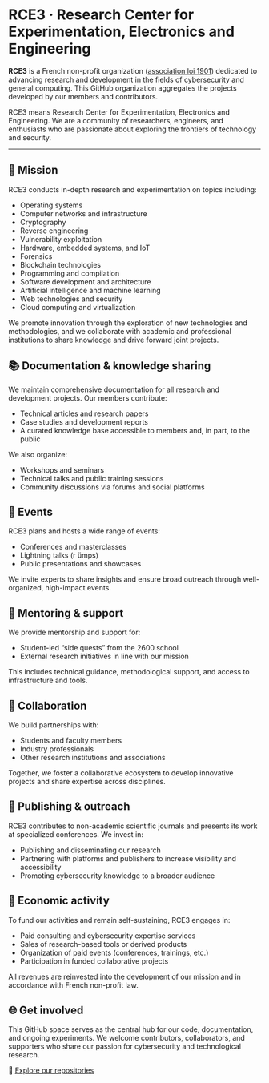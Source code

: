 # RCE3 · Research Center for Experimentation, Electronics and Engineering

**RCE3** is a French non-profit organization ([association loi 1901](https://www.associations.gouv.fr/liberte-associative.html)) dedicated to advancing research and development in the fields of cybersecurity and general computing. This GitHub organization aggregates the projects developed by our members and contributors.

RCE3 means Research Center for Experimentation, Electronics and Engineering. We are a community of researchers, engineers, and enthusiasts who are passionate about exploring the frontiers of technology and security.

---

## 🧪 Mission

RCE3 conducts in-depth research and experimentation on topics including:

- Operating systems
- Computer networks and infrastructure
- Cryptography
- Reverse engineering
- Vulnerability exploitation
- Hardware, embedded systems, and IoT
- Forensics
- Blockchain technologies
- Programming and compilation
- Software development and architecture
- Artificial intelligence and machine learning
- Web technologies and security
- Cloud computing and virtualization

We promote innovation through the exploration of new technologies and methodologies, and we collaborate with academic and professional institutions to share knowledge and drive forward joint projects.

## 📚 Documentation & knowledge sharing

We maintain comprehensive documentation for all research and development projects. Our members contribute:

- Technical articles and research papers
- Case studies and development reports
- A curated knowledge base accessible to members and, in part, to the public

We also organize:

- Workshops and seminars
- Technical talks and public training sessions
- Community discussions via forums and social platforms

## 🎤 Events

RCE3 plans and hosts a wide range of events:

- Conferences and masterclasses
- Lightning talks (r ümps)
- Public presentations and showcases

We invite experts to share insights and ensure broad outreach through well-organized, high-impact events.

## 🤝 Mentoring & support

We provide mentorship and support for:

- Student-led “side quests” from the 2600 school
- External research initiatives in line with our mission

This includes technical guidance, methodological support, and access to infrastructure and tools.

## 🔗 Collaboration

We build partnerships with:

- Students and faculty members
- Industry professionals
- Other research institutions and associations

Together, we foster a collaborative ecosystem to develop innovative projects and share expertise across disciplines.

## 📰 Publishing & outreach

RCE3 contributes to non-academic scientific journals and presents its work at specialized conferences. We invest in:

- Publishing and disseminating our research
- Partnering with platforms and publishers to increase visibility and accessibility
- Promoting cybersecurity knowledge to a broader audience

## 💼 Economic activity

To fund our activities and remain self-sustaining, RCE3 engages in:

- Paid consulting and cybersecurity expertise services
- Sales of research-based tools or derived products
- Organization of paid events (conferences, trainings, etc.)
- Participation in funded collaborative projects

All revenues are reinvested into the development of our mission and in accordance with French non-profit law.

<!-- Insert here ways to contact us for consulting, partnerships, or other inquiries. -->

## 🌐 Get involved

This GitHub space serves as the central hub for our code, documentation, and ongoing experiments. We welcome contributors, collaborators, and supporters who share our passion for cybersecurity and technological research.

🔎 [Explore our repositories](https://github.com/rce-3)

<!-- 📫 For contact and partnerships: **contact [at] example.org** -->
